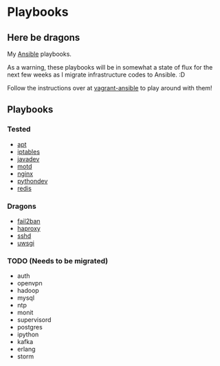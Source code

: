 # Playbooks

## Here be dragons

My [Ansible](https://github.com/ansible/ansible) playbooks.

As a warning, these playbooks will be in somewhat a state of flux for the next
few weeks as I migrate infrastructure codes to Ansible. :D

Follow the instructions over at [vagrant-ansible](https://github.com/ryankanno/vagrant-ansible) to play around with them!

## Playbooks

### Tested

  * [apt](https://github.com/ryankanno/playbooks/tree/master/apt)
  * [iptables](https://github.com/ryankanno/playbooks/tree/master/iptables)
  * [javadev](https://github.com/ryankanno/playbooks/tree/master/javadev)
  * [motd](https://github.com/ryankanno/playbooks/tree/master/motd)
  * [nginx](https://github.com/ryankanno/playbooks/tree/master/nginx)
  * [pythondev](https://github.com/ryankanno/playbooks/tree/master/pythondev)
  * [redis](https://github.com/ryankanno/playbooks/tree/master/redis)

### Dragons

  * [fail2ban](https://github.com/ryankanno/playbooks/tree/master/fail2ban)
  * [haproxy](https://github.com/ryankanno/playbooks/tree/master/haproxy)
  * [sshd](https://github.com/ryankanno/playbooks/tree/master/sshd)
  * [uwsgi](https://github.com/ryankanno/playbooks/tree/master/uwsgi)

### TODO (Needs to be migrated)

  * auth
  * openvpn
  * hadoop
  * mysql
  * ntp
  * monit
  * supervisord
  * postgres
  * ipython
  * kafka
  * erlang
  * storm
